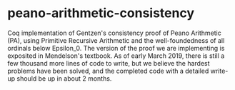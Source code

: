 # peano-arithmetic-consistency
Coq implementation of Gentzen's consistency proof of Peano Arithmetic (PA), using Primitive Recursive Arithmetic and the well-foundedness of all ordinals below Epsilon_0. The version of the proof we are implementing is exposited in Mendelson's textbook. As of early March 2019, there is still a few thousand more lines of code to write, but we believe the hardest problems have been solved, and the completed code with a detailed write-up should be up in about 2 months.
